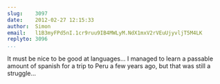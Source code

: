 ```yaml
---
slug:    3097
date:    2012-02-27 12:15:33
author:  Simon
email:   l1B3myFPd5nI.1cr9ruu9IB4MWLyM.NdX1mxV2rVEuUjyvljT5M4LK
replyto: 3096
...
```


It must be nice to be good at languages... I managed to learn a
passable amount of spanish for a trip to Peru a few years ago, but
that was still a struggle...
